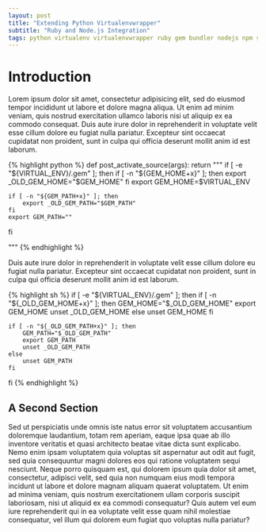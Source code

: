 ```yaml
---
layout: post
title: "Extending Python Virtualenvwrapper"
subtitle: "Ruby and Node.js Integration"
tags: python virtualenv virtualenvwrapper ruby gem bundler nodejs npm shell sh sysadmin development
---
```


Introduction
============

Lorem ipsum dolor sit amet, consectetur adipisicing elit, sed do eiusmod tempor
incididunt ut labore et dolore magna aliqua. Ut enim ad minim veniam, quis
nostrud exercitation ullamco laboris nisi ut aliquip ex ea commodo consequat.
Duis aute irure dolor in reprehenderit in voluptate velit esse cillum dolore eu
fugiat nulla pariatur. Excepteur sint occaecat cupidatat non proident, sunt in
culpa qui officia deserunt mollit anim id est laborum.

{% highlight python %}
def post_activate_source(args):
    return """
if [ -e "${VIRTUAL_ENV}/.gem" ]; then
    if [ -n "${GEM_HOME+x}" ]; then
        export _OLD_GEM_HOME="$GEM_HOME"
    fi
    export GEM_HOME=$VIRTUAL_ENV

    if [ -n "${GEM_PATH+x}" ]; then
        export _OLD_GEM_PATH="$GEM_PATH"
    fi
    export GEM_PATH=""
fi

"""
{% endhighlight %}

Duis aute irure dolor in reprehenderit in voluptate velit esse cillum dolore eu
fugiat nulla pariatur. Excepteur sint occaecat cupidatat non proident, sunt in
culpa qui officia deserunt mollit anim id est laborum.

{% highlight sh %}
if [ -e "${VIRTUAL_ENV}/.gem" ]; then
    if [ -n "${_OLD_GEM_HOME+x}" ]; then
        GEM_HOME="$_OLD_GEM_HOME"
        export GEM_HOME
        unset _OLD_GEM_HOME
    else
        unset GEM_HOME
    fi

    if [ -n "${_OLD_GEM_PATH+x}" ]; then
        GEM_PATH="$_OLD_GEM_PATH"
        export GEM_PATH
        unset _OLD_GEM_PATH
    else
        unset GEM_PATH
    fi
fi
{% endhighlight %}

A Second Section
----------------

Sed ut perspiciatis unde omnis iste natus error sit voluptatem accusantium
doloremque laudantium, totam rem aperiam, eaque ipsa quae ab illo inventore
veritatis et quasi architecto beatae vitae dicta sunt explicabo. Nemo enim
ipsam voluptatem quia voluptas sit aspernatur aut odit aut fugit, sed quia
consequuntur magni dolores eos qui ratione voluptatem sequi nesciunt. Neque
porro quisquam est, qui dolorem ipsum quia dolor sit amet, consectetur,
adipisci velit, sed quia non numquam eius modi tempora incidunt ut labore et
dolore magnam aliquam quaerat voluptatem. Ut enim ad minima veniam, quis
nostrum exercitationem ullam corporis suscipit laboriosam, nisi ut aliquid ex
ea commodi consequatur? Quis autem vel eum iure reprehenderit qui in ea
voluptate velit esse quam nihil molestiae consequatur, vel illum qui dolorem
eum fugiat quo voluptas nulla pariatur?

